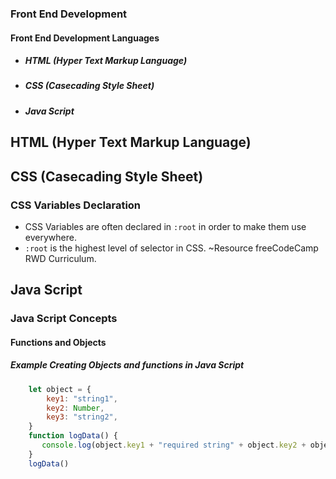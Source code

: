

### Front End Development
#### Front End Development Languages
  - ##### HTML (Hyper Text Markup Language)
  - ##### CSS (Casecading Style Sheet)
  - ##### Java Script 

## HTML (Hyper Text Markup Language)
## CSS (Casecading Style Sheet)
### CSS Variables Declaration
 - CSS Variables are often declared in `:root` in order to make them use everywhere.
 - `:root` is the highest level of selector in CSS. 
~Resource freeCodeCamp RWD Curriculum.
## Java Script
### Java Script Concepts

#### Functions and Objects
##### Example Creating Objects and functions in Java Script
```js
    let object = {
        key1: "string1", 
        key2: Number, 
        key3: "string2",
    }
    function logData() {
       console.log(object.key1 + "required string" + object.key2 + object.key3
    }
    logData()
```
